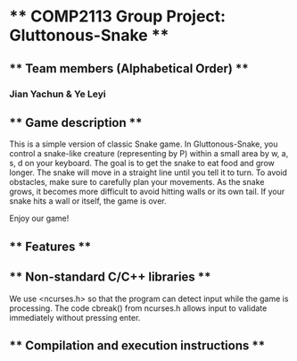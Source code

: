 # ** COMP2113 Group Project: Gluttonous-Snake **
## ** Team members (Alphabetical Order) **
### Jian Yachun & Ye Leyi
## ** Game description **
This is a simple version of classic Snake game. In Gluttonous-Snake, you control a snake-like creature (representing by P) within a small area by w, a, s, d on your keyboard. The goal is to get the snake to eat food and grow longer. The snake will move in a straight line until you tell it to turn. To avoid obstacles, make sure to carefully plan your movements. 
As the snake grows, it becomes more difficult to avoid hitting walls or its own tail. If your snake hits a wall or itself, the game is over.

Enjoy our game!
## ** Features **



## ** Non-standard C/C++ libraries **
We use <ncurses.h> so that the program can detect input while the game is processing. The code cbreak() from ncurses.h allows input to validate immediately without pressing enter.


## ** Compilation and execution instructions **




